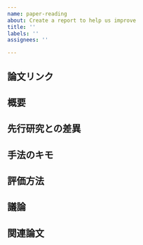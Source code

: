 ```yaml
---
name: paper-reading
about: Create a report to help us improve
title: ''
labels: ''
assignees: ''

---
```


## 論文リンク

## 概要

## 先行研究との差異

## 手法のキモ

## 評価方法

## 議論

## 関連論文

